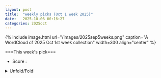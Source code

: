 ```yaml
---
layout: post
title:  "weekly picks (Oct 1 week 2025)"
date:   2025-10-06 00:16:27
categories: 2025oct
---
```


{% include image.html url="/images/2025sep5weeks.png" caption="A WordCloud of 2025 Oct 1st week collection" width=300 align="center" %}




===This week's pick===


* Score : 

<details id="myDetails">
  <summary> Unfold/Fold </summary>
  {% capture markdowncontent %}




---
10/09

1. **[s41467-025-64000-1](https://www.nature.com/articles/s41467-025-64000-1)** Supramolecular networks with high shear stiffening enabled by metal ion-mediated hydrogen bonding enhancement strategy (Nature Communications)

1. **[s42005-025-02305-9](https://www.nature.com/articles/s42005-025-02305-9)** Accurate quantum-centric simulations of intermolecular interactions (Communications Physics)

1. **[s41563-025-02359-8](https://www.nature.com/articles/s41563-025-02359-8)** Relativistic Mott transition in twisted WSe<sub>2</sub> tetralayers (Nature Materials)

1. **[s41586-025-09578-8](https://www.nature.com/articles/s41586-025-09578-8)** Quantum-amplified global-phase spectroscopy on an optical clock transition (Nature)

1. **[d41586-025-03235-w](https://www.nature.com/articles/d41586-025-03235-w)** A quantum boost for ultra-precise clocks (Nature)





1. **[1csn-x1cx](http://link.aps.org/doi/10.1103/1csn-x1cx)** Role of Coherence for Quantum Computational Advantage (PRL)

1. **[jvbn-p38d](http://link.aps.org/doi/10.1103/jvbn-p38d)** Towards a Scalable Linear-Cavity Enhanced Warm-Vapor Photonic Quantum Memory (PRL)




1. **[rx8p-st39](http://link.aps.org/doi/10.1103/rx8p-st39)** Droplets Wicking in Thin Materials Exhibit Universal Drying Dynamics (PRL)

1. **[xbm4-37cf](http://link.aps.org/doi/10.1103/xbm4-37cf)** Voltage-Tuned Anomalous-Metal to Metal Transition in Hybrid Josephson Junction Arrays (PRL)

1. **[t6nt-qzws](http://link.aps.org/doi/10.1103/t6nt-qzws)** Quantum Response Theory and Momentum-Space Gravity (PRL)

1. **[hwpr-628r](http://link.aps.org/doi/10.1103/hwpr-628r)** Perturbed Nonlinear Evolution of Optical Soliton Gases: Growth and Decay in Integrable Turbulence (PRL)

1. **[bjq4-xnsy](http://link.aps.org/doi/10.1103/bjq4-xnsy)** Bridging-Induced Phase Separation and Loop Extrusion Drive Noise in Chromatin Transcription (PRL)



1. **[2510.06313v1](https://arxiv.org/abs/2510.06313)** Superconductivity of Incoherent Electrons near the Relativistic Mott Transition in Twisted Dirac Materials (arXiv)

1. **[2510.06435v1](https://arxiv.org/abs/2510.06435)** Hund's coupling assisted orbital-selective superconductivity in Ba1-xKxFe2As2 (arXiv)

1. **[2510.06438v1](https://arxiv.org/abs/2510.06438)** Many-Body Effects in a Molecular Quantum NAND Tree (arXiv)

1. **[2510.06443v1](https://arxiv.org/abs/2510.06443)** Phonon Hall Viscosity and the Intrinsic Thermal Hall Effect of alpha-RuCl3 (arXiv)

1. **[2510.06451v1](https://arxiv.org/abs/2510.06451)** Kekule Superconductivity in Twisted Magic Angle Bilayer Graphene (arXiv)

1. **[2510.06555v1](https://arxiv.org/abs/2510.06555)** Twisted locality-preserving automorphisms, anomaly index, and generalized Lieb-Schultz-Mattis theorems with anti-unitary symmetries (arXiv)

1. **[2510.06570v1](https://arxiv.org/abs/2510.06570)** Topological Hall Effect in PrSb2 (arXiv)

1. **[2510.06580v1](https://arxiv.org/abs/2510.06580)** Nonlinear Optical Response in Pseudo-Hermitian Systems at Steady State (arXiv)

1. **[2510.06591v1](https://arxiv.org/abs/2510.06591)** Interband optical conductivity in two-dimensional semi-Dirac bands tilting along the quadratic dispersion (arXiv)

1. **[2510.06618v1](https://arxiv.org/abs/2510.06618)** Intrinsic ultrafast edge photocurrent dynamics in WTe2 driven by broken crystal symmetry (arXiv)

1. **[2510.06682v1](https://arxiv.org/abs/2510.06682)** Berezinskii-Kosterlitz-Thouless quantum transition in 2 dimensions (arXiv)

1. **[2510.06862v1](https://arxiv.org/abs/2510.06862)** Signatures of broken symmetries in the excitations of a periodic 2DEG coupled to a cylindrical photon cavity (arXiv)

1. **[2510.06894v1](https://arxiv.org/abs/2510.06894)** Field-Induced SIT in Disordered 2D Electron systems: The case of amorphous Indium-Oxide thin films (arXiv)

1. **[2510.07001v1](https://arxiv.org/abs/2510.07001)** Magnetic-Field-Induced Geometric Response of Mean-Field Projectors: Streda Formula and Orbital Magnetization (arXiv)

1. **[2510.07020v1](https://arxiv.org/abs/2510.07020)** Thermal gradient-driven skyrmion dynamics with near-zero skyrmion Hall angle (arXiv)

1. **[2510.07023v1](https://arxiv.org/abs/2510.07023)** Simulating Topological Order on Quantum Processors (arXiv)

1. **[2510.07214v1](https://arxiv.org/abs/2510.07214)** Topology of the generalized Brillouin zone of one-dimensional models (arXiv)

1. **[2510.07229v1](https://arxiv.org/abs/2510.07229)** Electrical and thermal magnetotransport and the Wiedemann-Franz law in semimetals with electron-electron scattering (arXiv)

1. **[2510.07279v1](https://arxiv.org/abs/2510.07279)** Tangent space Krylov computation of real-frequency spectral functions: Influence of density-assisted hopping on 2D Mott physics (arXiv)

1. **[2510.06338v1](https://arxiv.org/abs/2510.06338)** Beyond the non-Hermitian skin effect: scaling-controlled topology from Exceptional-Bound Bands (arXiv)

1. **[2510.06808v1](https://arxiv.org/abs/2510.06808)** Ground state magnetic structure of Mn3Sn (arXiv)

1. **[2510.07125v1](https://arxiv.org/abs/2510.07125)** Preparation of initial states with open and periodic boundary conditions on quantum devices using matrix product states (arXiv)

1. **[2510.07139v1](https://arxiv.org/abs/2510.07139)** Entangling remote qubits through a two-mode squeezed reservoir (arXiv)




---
10/08



 1. **[2510.05209v1](https://arxiv.org/abs/2510.05209)** Vestigial d-wave charge-4e Superconductivity from Bidirectional Pair Density Waves (arXiv)

1. **[2510.05224v1](https://arxiv.org/abs/2510.05224)** Superfluid weight in disordered flat-band superconductors as a competition between localization functionals (arXiv)

1. **[2510.05226v1](https://arxiv.org/abs/2510.05226)** Spin-spiral instability of the Nagaoka ferromagnet in the crossover between square and triangular lattices (arXiv)

1. **[2510.05227v1](https://arxiv.org/abs/2510.05227)** TeMFpy: a Python library for converting fermionic mean-field states into tensor networks (arXiv)

1. **[2510.05230v1](https://arxiv.org/abs/2510.05230)** Boundary criticality in two-dimensional correlated topological superconductors (arXiv)

1. **[2510.05234v1](https://arxiv.org/abs/2510.05234)** Emergence of nematic loop-current bond order in vanadium Kagome metals (arXiv)

1. **[2510.05242v1](https://arxiv.org/abs/2510.05242)** Variational and field-theoretical approach to exciton-exciton interactions and biexcitons in semiconductors (arXiv)

1. **[2510.05250v1](https://arxiv.org/abs/2510.05250)** Semiconductor Meta-Graphene and Valleytronics (arXiv)

1. **[2510.05265v1](https://arxiv.org/abs/2510.05265)** Topological Protection in a Landau Flat Band at nu=7/11, a Candidate Filling Factor for Unconventional Correlations (arXiv)

1. **[2510.05301v1](https://arxiv.org/abs/2510.05301)** Switchable spin-photon coupling with hole spins in single-quantum dots (arXiv)

1. **[2510.05348v1](https://arxiv.org/abs/2510.05348)** Dynamics of quantum measurement via electron transport in quantum dot systems: many-particle wavefunction approach (arXiv)

1. **[2510.05349v1](https://arxiv.org/abs/2510.05349)** Investigation of the Effect of Thermal-Induced Atomic Motion on the Conductance of Copper Thin Films (arXiv)

1. **[2510.05401v1](https://arxiv.org/abs/2510.05401)** Quantum oscillations and anisotropic magnetoresistance in the quasi-two-dimensional Dirac nodal line superconductor YbSb2 (arXiv)

1. **[2510.05473v1](https://arxiv.org/abs/2510.05473)** Cryogenic growth of aluminum: structural morphology, optical properties, superconductivity and microwave dielectric loss (arXiv)

1. **[2510.05543v1](https://arxiv.org/abs/2510.05543)** Probing orbital currents through inverse orbital Hall and Rashba effects (arXiv)

1. **[2510.05618v1](https://arxiv.org/abs/2510.05618)** Engineering Magnetic States and Magnetoresistance in Bisegmented Co-Ni Jellyfish Nanowires via Interplay of Shape and Magnetocrystalline Anisotropies (arXiv)

1. **[2510.05653v1](https://arxiv.org/abs/2510.05653)** Valley-dependent topological interface states in biased armchair nanoribbons in gapless graphene (arXiv)

1. **[2510.05655v1](https://arxiv.org/abs/2510.05655)** Liquid-gas analog multicriticality in a frustrated Ising bilayer (arXiv)

1. **[2510.05730v1](https://arxiv.org/abs/2510.05730)** Signatures of superconducting Higgs mode in irradiated Josephson junctions (arXiv)

1. **[2510.05772v1](https://arxiv.org/abs/2510.05772)** Giant and robust Josephson diode effect in multiband topological nanowires (arXiv)

1. **[2510.05866v1](https://arxiv.org/abs/2510.05866)** Measurement of the Quantum Capacitance Between Two Metallic Electrodes (arXiv)

1. **[2510.05908v1](https://arxiv.org/abs/2510.05908)** Hidden phonon-assisted charge density wave transition in BaFe2Al9 revealed by ultrafast optical spectroscopy (arXiv)

1. **[2510.05910v1](https://arxiv.org/abs/2510.05910)** Superconducting Nanowire Single Photon Detectors based on NbRe nitride ultrafilms (arXiv)

1. **[2510.05974v1](https://arxiv.org/abs/2510.05974)** Metastability of the Topological Magnetic Orders in the Chiral Antiferromagnet EuPtSi (arXiv)

1. **[2510.05988v1](https://arxiv.org/abs/2510.05988)** Commensurate-incommensurate Mott transition without magnetic field: emergence of nematic Luttinger liquid in XXZ chain (arXiv)

1. **[2510.06086v1](https://arxiv.org/abs/2510.06086)** Identifying chiral topological order in microscopic spin models by modular commutator (arXiv)

1. **[2510.06109v1](https://arxiv.org/abs/2510.06109)** Phase-induced switching of ferromagnetic insulators in Josephson spin valves (arXiv)

1. **[2510.06168v1](https://arxiv.org/abs/2510.06168)** Frieze charge-stripes in a correlated kagome superconductor CsCr_3Sb_5 (arXiv)

1. **[2510.05346v1](https://arxiv.org/abs/2510.05346)** Exact Quench Dynamics from Thermal Pure Quantum States (arXiv)

1. **[2510.05502v1](https://arxiv.org/abs/2510.05502)** Full counting statistics of electron-photon hybrid systems: Joint statistics and fluctuation symmetry (arXiv)

1. **[2510.05853v1](https://arxiv.org/abs/2510.05853)** Hayden--Preskill Model via Local Quenches (arXiv)

1. **[2510.05897v1](https://arxiv.org/abs/2510.05897)** Hybrid quantum-classical analog simulation of two-dimensional Fermi-Hubbard models with neutral atoms (arXiv)

1. **[2510.06004v1](https://arxiv.org/abs/2510.06004)** Magnon-Magnon Interaction Induced by Dynamic Coupling in a Hybrid Magnonic Crystal (arXiv)

1. **[2510.06027v1](https://arxiv.org/abs/2510.06027)** Fermionic versus Spin Baths in non-Interacting Transport Models (arXiv)

1. **[2510.06076v1](https://arxiv.org/abs/2510.06076)** Universal super-resolution framework for imaging of quantum dots (arXiv)

1. **[2510.06144v1](https://arxiv.org/abs/2510.06144)** Connections between Richardson-Gaudin States, Perfect-Pairing, and Pair Coupled-Cluster Theory (arXiv)



---
10/07



1. **[7g55-lpff](http://link.aps.org/doi/10.1103/7g55-lpff)** Nonequilibrium Critical Scaling of a Squeezing Phase Transition (PRL)

1. **[38gb-h7wv](http://link.aps.org/doi/10.1103/38gb-h7wv)** Counting the Ground State Degeneracy by Evolution Methods (PRL)

1. **[7wrk-p6gl](http://link.aps.org/doi/10.1103/7wrk-p6gl)** Experimental Efficient Source-Independent Quantum Secret Sharing against Coherent Attacks (PRL)

1. **[48rk-sxfs](http://link.aps.org/doi/10.1103/48rk-sxfs)** Probing Dipolar Interactions between Rydberg Atoms and Ultracold Polar Molecules (PRL)

1. **[svsd-9mj3](http://link.aps.org/doi/10.1103/svsd-9mj3)** Series of Molecularlike Doubly Excited States of a Quasi-Three-Body Coulomb System (PRL)

1. **[v7gw-xy36](http://link.aps.org/doi/10.1103/v7gw-xy36)** Self-Bound Superfluid Membranes and Monolayer Crystals of Ultracold Polar Molecules (PRL)

1. **[y14n-44h3](http://link.aps.org/doi/10.1103/y14n-44h3)** Multiplexed Scanning Microscopy with Dual-Qubit Spin Sensors (PRL)

1. **[22l6-jmw7](http://link.aps.org/doi/10.1103/22l6-jmw7)** Resolving Elementary Steps of Vapor-Phase Dealloying via <i>In Situ</i> Transmission Electron Microscopy (PRL)

1. **[fv52-pd3h](http://link.aps.org/doi/10.1103/fv52-pd3h)** Electronic Correlations in Rhombohedral Graphene at Atomic Scale (PRL)

1. **[ms3x-pjsk](http://link.aps.org/doi/10.1103/ms3x-pjsk)** Quantum Oscillations in the Heat Capacity of Kondo Insulator YbB12 (PRL)

1. **[gspf-b9n2](http://link.aps.org/doi/10.1103/gspf-b9n2)** Strongly Inhomogeneous Spin Dynamics Induced by Ultrashort Laser Pulses with a Gradient Intensity Profile (PRL)

1. **[zbbr-5mgv](http://link.aps.org/doi/10.1103/zbbr-5mgv)** Twist Engineering of Anisotropic Excitonic and Optical Properties of a Two-Dimensional Magnetic Semiconductor (PRL)

1. **[lj4r-dcb7](http://link.aps.org/doi/10.1103/lj4r-dcb7)** Nearly Temperature-Independent Gate-Electric-Field-Driven Lateral Migration of Electrons in Si3N4 Charge Trap Layer of Flash Memory Devices (PRL)

1. **[m3dy-53yc](http://link.aps.org/doi/10.1103/m3dy-53yc)** Motility-Induced Crystallization and Rotating Crystallites (PRL)



1. **[2510.03322v1](https://arxiv.org/abs/2510.03322)** Proper Theory of Magnon Orbital Angular Momentum (arXiv)

1. **[2510.03347v1](https://arxiv.org/abs/2510.03347)** Electron-beam-induced Contactless Manipulation of Interlayer Twist in van der Waals Heterostructures (arXiv)

1. **[2510.03406v1](https://arxiv.org/abs/2510.03406)** Spin-orbit coupling and the Edelstein effect at conducting ferroelectric domain walls (arXiv)

1. **[2510.03575v1](https://arxiv.org/abs/2510.03575)** High-spin magnetic ground states of neutral dopant clusters in semiconductors (arXiv)

1. **[2510.03736v1](https://arxiv.org/abs/2510.03736)** Anomalous Fraunhofer patterns in Cd3As2 Josephson Junctions (arXiv)

1. **[2510.03756v1](https://arxiv.org/abs/2510.03756)** Insulating transport in anisotropic metals: breakdown of Drude transport and the puzzling c-axis resistivity of Sr2RuO4 and other layered oxides (arXiv)

1. **[2510.03841v1](https://arxiv.org/abs/2510.03841)** Quantized Piezospintronic Effect in Moire Systems (arXiv)

1. **[2510.03889v1](https://arxiv.org/abs/2510.03889)** Lattice Translation Modulated Symmetries and TFTs (arXiv)

1. **[2510.03967v1](https://arxiv.org/abs/2510.03967)** Higher-form entanglement asymmetry and topological order (arXiv)

1. **[2510.03981v1](https://arxiv.org/abs/2510.03981)** Coupling a ^{73Ge nuclear spin to an electrostatically defined quantum dot (arXiv)

1. **[2510.03983v1](https://arxiv.org/abs/2510.03983)** Fractional quantum Hall state at nu = 1/2 with energy gap up to 6 K, and possible transition from one- to two-component state (arXiv)

1. **[2510.03985v1](https://arxiv.org/abs/2510.03985)** Effective linear response in non-equilibrium anyonic systems (arXiv)

1. **[2510.04121v1](https://arxiv.org/abs/2510.04121)** Quantum Linear Magnetoresistance: A Modern Perspective (arXiv)

1. **[2510.04132v1](https://arxiv.org/abs/2510.04132)** Ground state and excitations of quasiperiodic 1D narrow-band moire systems: a mean field approach (arXiv)

1. **[2510.04149v1](https://arxiv.org/abs/2510.04149)** More bridging ligands activate direct exchange: the case of anisotropic Kitaev effective magnetic interactions (arXiv)

1. **[2510.04224v1](https://arxiv.org/abs/2510.04224)** Variation Monte Carlo Study on the bilayer t-J_\parallel-J_\perp model for La3Ni2O7 (arXiv)

1. **[2510.04266v1](https://arxiv.org/abs/2510.04266)** Optical conductivity and band gap in the double-Weyl candidate SrSi2 at ambient pressure (arXiv)

1. **[2510.04279v1](https://arxiv.org/abs/2510.04279)** Classification of Weyl point trajectories in multi-terminal Josephson junctions (arXiv)

1. **[2510.04287v1](https://arxiv.org/abs/2510.04287)** Novel family of near-room-temperature compensated itinerant pyrochlore ferrimagnets, R{In}}{Co4 (R= Dy-Tm) (arXiv)

1. **[2510.04326v1](https://arxiv.org/abs/2510.04326)** Integrable Floquet Time Crystals in One Dimension (arXiv)

1. **[2510.04330v1](https://arxiv.org/abs/2510.04330)** Spin-wave propagation at low temperatures in YIG thin films on YSGG substrates (arXiv)

1. **[2510.04344v1](https://arxiv.org/abs/2510.04344)** Defects in hexagonal boron nitride for quantum technologies (arXiv)

1. **[2510.04431v1](https://arxiv.org/abs/2510.04431)** Systematic evolution of superconducting pairing strength and Seebeck coefficients in correlated infinite-layer La1-xSrxNiO2 (arXiv)

1. **[2510.04657v1](https://arxiv.org/abs/2510.04657)** Pronounced orbital-selective electron-electron correlation and electron-phonon coupling in V2Se2O (arXiv)

1. **[2510.04679v1](https://arxiv.org/abs/2510.04679)** Non-resonant spin injection of exciton-polaritons with halide perovskites at room temperature (arXiv)

1. **[2510.04699v1](https://arxiv.org/abs/2510.04699)** Stability of graphene hyperbolic pseudospheres under harsh conditions (arXiv)

1. **[2510.04700v1](https://arxiv.org/abs/2510.04700)** Repulsive-Interaction-Driven Topological Superconductivity in a Landau Level Coupled to an s-Wave Superconductor (arXiv)

1. **[2510.04756v1](https://arxiv.org/abs/2510.04756)** Finite temperature dopant-induced spin reorganization explored via tensor networks in the two-dimensional t-J model (arXiv)

1. **[2510.04793v1](https://arxiv.org/abs/2510.04793)** Refined spin Hamiltonian on the Cairo pentagonal lattice of Bi2Fe4O9 (arXiv)

1. **[2510.04804v1](https://arxiv.org/abs/2510.04804)** Systematic cRPA study of two-dimensional MA2Z4 materials: From unconventional screening to correlation-driven instabilities (arXiv)

1. **[2510.04824v1](https://arxiv.org/abs/2510.04824)** Experimental observation of frustration and large anomalous Nernst effect in metallo-molecular spin Kondo lattice interfaces (arXiv)

1. **[2510.04830v1](https://arxiv.org/abs/2510.04830)** Anyon interactions in the Chern--Simons--Landau--Ginzburg model of the fractional quantum Hall effect (arXiv)

1. **[2510.04845v1](https://arxiv.org/abs/2510.04845)** Magnetic Moment Fragmentation in an All-in-All-out Pyrochlore Nd2Sn2O7 (arXiv)

1. **[2510.04907v1](https://arxiv.org/abs/2510.04907)** Variational optimization of projected entangled-pair states on the triangular lattice (arXiv)

1. **[2510.04925v1](https://arxiv.org/abs/2510.04925)** The two conduction bands of monolayer CrSBr on Au (arXiv)

1. **[2510.04959v1](https://arxiv.org/abs/2510.04959)** Fermionic influence superoperator for transport through Majorana zero modes (arXiv)

1. **[2510.05018v1](https://arxiv.org/abs/2510.05018)** Controlling an altermagnetic spin density wave in the kagome magnet CsCr3Sb5 (arXiv)

1. **[2510.05019v1](https://arxiv.org/abs/2510.05019)** Emergent Electronic Flat Bands Through Dislocation Defect Phase Patterning: Effective One-Dimensional Model (arXiv)

1. **[2510.05088v1](https://arxiv.org/abs/2510.05088)** Casimir Stabilization of Fluctuating Electronic Nematic Order (arXiv)

1. **[2510.03530v1](https://arxiv.org/abs/2510.03530)** Bloch Oscillations and Landau-Zener Transitions in Flat-Band Lattices with Quadratic and Linear Band Touchings (arXiv)

1. **[2510.03977v1](https://arxiv.org/abs/2510.03977)** A van der Waals material exhibiting room temperature broken inversion symmetry with ferroelectricity (arXiv)

1. **[2510.04062v1](https://arxiv.org/abs/2510.04062)** Approaching the scaling limit of transport through lattices with dephasing (arXiv)

1. **[2510.04148v1](https://arxiv.org/abs/2510.04148)** Right-eigenstate-based approach to non-Hermitian superfluidity with two-body loss (arXiv)

1. **[2510.04164v1](https://arxiv.org/abs/2510.04164)** Clifford Circuits Augmented Grassmann Matrix Product States (arXiv)

1. **[2510.04361v1](https://arxiv.org/abs/2510.04361)** Spatially focused magnetic hyperthermia: comparison of MRSh and sLLG equations (arXiv)

1. **[2510.04381v1](https://arxiv.org/abs/2510.04381)** On the Origin of Carrier Loss in Mg-Doped N-Polar GaN (arXiv)

1. **[2510.04453v1](https://arxiv.org/abs/2510.04453)** Lovasz Meets Lieb-Schultz-Mattis: Complexity in Approximate Quantum Error Correction (arXiv)

1. **[2510.04518v1](https://arxiv.org/abs/2510.04518)** Continuum Model of Isospectrally Patterned Lattices (arXiv)

1. **[2510.04752v1](https://arxiv.org/abs/2510.04752)** Correlative Analysis of Iron-Driven Structural, Optical, and Magnetic Properties in Natural Biotite Crystals (arXiv)

1. **[2510.04795v1](https://arxiv.org/abs/2510.04795)** Mixed-precision ab initio tensor network state methods adapted for NVIDIA Blackwell technology via emulated FP64 arithmetic (arXiv)

1. **[2510.04940v1](https://arxiv.org/abs/2510.04940)** Surface Acoustic Wave Gas Sensors: Innovations in Functional Materials, Sensing Dynamics, and Signal Analysis (arXiv)







---
10/06



1. **[s41467-025-63908-y](https://www.nature.com/articles/s41467-025-63908-y)** Late-stage direct double borylation of B/N-based multi-resonance framework enables high-performance ultra-narrowband deep-blue organic light-emitting diodes (Nature Communications)







1. **[2510.02413v1](https://arxiv.org/abs/2510.02413)** Unusual spin-triplet superconductivity in monolayer graphene (arXiv)

1. **[2510.02429v1](https://arxiv.org/abs/2510.02429)** Uncovering origins of heterogeneous superconductivity in La3Ni2O7 using quantum sensors (arXiv)

1. **[2510.02444v1](https://arxiv.org/abs/2510.02444)** Four Moire materials at One Magic Angle in Helical Quadrilayer Graphene (arXiv)

1. **[2510.02460v1](https://arxiv.org/abs/2510.02460)** Detecting quantum spin liquid on Kitaev model through a superconducting junction (arXiv)

1. **[2510.02474v1](https://arxiv.org/abs/2510.02474)** Vestigial pairing from fluctuating magnetism and triplet superconductivity (arXiv)

1. **[2510.02521v1](https://arxiv.org/abs/2510.02521)** Symmetry in magnetoelectric electromagnetism and magnetoelectric meta-atoms (arXiv)

1. **[2510.02574v1](https://arxiv.org/abs/2510.02574)** A Physical Unclonable Function Based on Variations of Write Times in STT-MRAM due to Manufacturing Defects (arXiv)

1. **[2510.02593v2](https://arxiv.org/abs/2510.02593)** Spin-dependent orbital selectivity and partial Kondo-screening in magnetically ordered Hund's metal (arXiv)

1. **[2510.02644v1](https://arxiv.org/abs/2510.02644)** Ginzburg-Landau theory of spin pumping through an antiferromagnetic layer near the Neel temperature (arXiv)

1. **[2510.02661v1](https://arxiv.org/abs/2510.02661)** Classification of electromagnetic responses by quantum geometry (arXiv)

1. **[2510.02684v1](https://arxiv.org/abs/2510.02684)** Weak localization and antilocalization corrections to nonlinear transport: a semiclassical Boltzmann treatment (arXiv)

1. **[2510.02697v1](https://arxiv.org/abs/2510.02697)** Spectroscopic evidence of Kondo resonance in 3d van der Waals ferromagnets (arXiv)

1. **[2510.02777v1](https://arxiv.org/abs/2510.02777)** Magnetocaloric effect for the altermagnetic candidate MnTe (arXiv)

1. **[2510.02794v1](https://arxiv.org/abs/2510.02794)** Using Landau quantization to probe disorder in semiconductor heterostructures (arXiv)

1. **[2510.02923v1](https://arxiv.org/abs/2510.02923)** Highly-Linear Proximity-Based Bi-SQUID Operating above 4 K (arXiv)

1. **[2510.02935v1](https://arxiv.org/abs/2510.02935)** Dissipation properties of anomalous Hall effect: intrinsic vs. extrinsic magnetic materials (arXiv)

1. **[2510.03010v1](https://arxiv.org/abs/2510.03010)** Deconstruction of the anisotropic magnetic interactions from spin-entangled optical excitations in van der Waals antiferromagnets (arXiv)

1. **[2510.03018v1](https://arxiv.org/abs/2510.03018)** Modeling Quantum Geometry for Fractional Chern Insulators with unsupervised learning (arXiv)

1. **[2510.03099v2](https://arxiv.org/abs/2510.03099)** Polarization dependence of spin-electric transitions in molecular exchange qubits (arXiv)

1. **[2510.03125v1](https://arxiv.org/abs/2510.03125)** Spatial uniformity of g-tensor and spin-orbit interaction in germanium hole spin qubits (arXiv)

1. **[2510.03188v1](https://arxiv.org/abs/2510.03188)** Nonsymmorphic symmetry protected hourglass Dirac chain topology and conventional superconductivity in ZrIrGe (arXiv)

1. **[2510.02428v1](https://arxiv.org/abs/2510.02428)** Utility-Scale Quantum State Preparation: Classical Training using Pauli Path Simulation (arXiv)

1. **[2510.02451v1](https://arxiv.org/abs/2510.02451)** Slow-phonon control of spin Edelstein effect in Rashba d-wave altermagnets (arXiv)

1. **[2510.02452v1](https://arxiv.org/abs/2510.02452)** Spin polarization engineering in d-wave altermagnets (arXiv)

1. **[2510.03052v1](https://arxiv.org/abs/2510.03052)** Ultrafast dynamics of coherent exciton-polaritons in van der Waals semiconductor metasurfaces (arXiv)

1. **[2510.03054v1](https://arxiv.org/abs/2510.03054)** Electrically modulated light-emitting diodes driven by resonant and antiresonant tunneling between Cr2Ge2Te6 electrodes (arXiv)

1. **[2510.03113v1](https://arxiv.org/abs/2510.03113)** Bounds on Atomistic Disorder for Scalable Electron Shuttling (arXiv)








  {% endcapture %}
  {{ markdowncontent | markdownify }}
 </details>

<style>
  details {
    margin: 10px 0;
  }
  summary {
    cursor: pointer;
  }


</style>


<script>
  // Wait for the DOM to be fully loaded
  document.addEventListener('DOMContentLoaded', () => {
    const details = document.getElementById('myDetails');

    // Restore the state from localStorage
    if (localStorage.getItem('detailsOpen') === 'true') {
      details.setAttribute('open', '');
    }

    // Save the state when the details element is toggled
    details.addEventListener('toggle', () => {
      localStorage.setItem('detailsOpen', details.open);
    });
  });
</script>